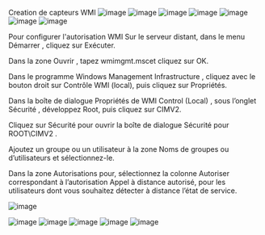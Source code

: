 Creation de capteurs WMI 
![image](https://github.com/WildCodeSchool/TSSR-2402-P3-G3-BuildYourInfra-Ekoloclast/assets/161337347/5718d417-3f7d-4007-a403-608af6a6467c)
![image](https://github.com/WildCodeSchool/TSSR-2402-P3-G3-BuildYourInfra-Ekoloclast/assets/161337347/acf04389-96e2-439f-8047-0705786fd4f3)
![image](https://github.com/WildCodeSchool/TSSR-2402-P3-G3-BuildYourInfra-Ekoloclast/assets/161337347/c51a5073-97e6-42f9-8458-72a43aa58fa1)
![image](https://github.com/WildCodeSchool/TSSR-2402-P3-G3-BuildYourInfra-Ekoloclast/assets/161337347/2a6d2722-9582-494b-b570-f3d0fb7c40b0)
![image](https://github.com/WildCodeSchool/TSSR-2402-P3-G3-BuildYourInfra-Ekoloclast/assets/161337347/45a2765c-afd4-4bf2-ad8a-d3e36d142246)
![image](https://github.com/WildCodeSchool/TSSR-2402-P3-G3-BuildYourInfra-Ekoloclast/assets/161337347/56a91df0-a3ec-4de7-97aa-75aefa9f9f5c)
![image](https://github.com/WildCodeSchool/TSSR-2402-P3-G3-BuildYourInfra-Ekoloclast/assets/161337347/a0ea6b28-4359-462d-8b1a-91387616cc52)


Pour configurer l'autorisation WMI
Sur le serveur distant, dans le menu Démarrer , cliquez sur Exécuter.

Dans la zone Ouvrir , tapez wmimgmt.mscet cliquez sur OK.

Dans le programme Windows Management Infrastructure , cliquez avec le bouton droit sur Contrôle WMI (local), puis cliquez sur Propriétés.

Dans la boîte de dialogue Propriétés de WMI Control (Local) , sous l’onglet Sécurité , développez Root, puis cliquez sur CIMV2.

Cliquez sur Sécurité pour ouvrir la boîte de dialogue Sécurité pour ROOT\CIMV2 .

Ajoutez un groupe ou un utilisateur à la zone Noms de groupes ou d’utilisateurs et sélectionnez-le.

Dans la zone Autorisations pour<groupe ou utilisateur>, sélectionnez la colonne Autoriser correspondant à l’autorisation Appel à distance autorisé, pour les utilisateurs dont vous souhaitez détecter à distance l’état de service.


![image](https://github.com/WildCodeSchool/TSSR-2402-P3-G3-BuildYourInfra-Ekoloclast/assets/161337347/70de9b53-e911-4928-97f1-7a4f90cdf8d4)

![image](https://github.com/WildCodeSchool/TSSR-2402-P3-G3-BuildYourInfra-Ekoloclast/assets/161337347/d63bd595-cc83-4b3f-99bb-b46b0dee62a0)
![image](https://github.com/WildCodeSchool/TSSR-2402-P3-G3-BuildYourInfra-Ekoloclast/assets/161337347/71589ae3-a002-4a37-933d-a967ac5f3b09)
![image](https://github.com/WildCodeSchool/TSSR-2402-P3-G3-BuildYourInfra-Ekoloclast/assets/161337347/a722d062-95ef-4b2f-ad5a-2a60409108fd)
![image](https://github.com/WildCodeSchool/TSSR-2402-P3-G3-BuildYourInfra-Ekoloclast/assets/161337347/03c75016-7476-4f87-bbce-c44d44131b67)
![image](https://github.com/WildCodeSchool/TSSR-2402-P3-G3-BuildYourInfra-Ekoloclast/assets/161337347/22b9f80b-20a8-43c5-ad1f-4f952c609c21)
